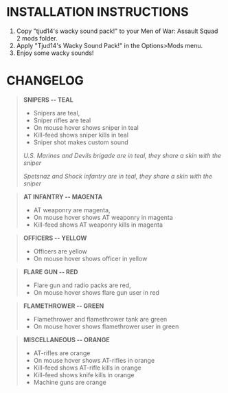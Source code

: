 # INSTALLATION INSTRUCTIONS
1. Copy "tjud14's wacky sound pack!" to your Men of War: Assault Squad 2 mods folder.
2. Apply "Tjud14's Wacky Sound Pack!" in the Options>Mods menu.
3. Enjoy some wacky sounds!

# CHANGELOG
>**SNIPERS -- TEAL**
> - Snipers are teal, 
> - Sniper rifles are teal 
> - On mouse hover shows sniper in teal
> - Kill-feed shows sniper kills in teal 
> - Sniper shot makes custom sound
> 
>*U.S. Marines and Devils brigade are in teal, they share a skin with the sniper*
>
>*Spetsnaz and Shock infantry are in teal, they share a skin with the sniper*

>**AT INFANTRY -- MAGENTA**
> - AT weaponry are magenta, 
> - On mouse hover shows AT weaponry in magenta 
> - Kill-feed shows AT weaponry kills in magenta

>**OFFICERS -- YELLOW**
> - Officers are yellow
> - On mouse hover shows officer in yellow

>**FLARE GUN -- RED**
> - Flare gun and radio packs are red, 
> - On mouse hover shows flare gun user in red

>**FLAMETHROWER -- GREEN**
> - Flamethrower and flamethrower tank are green
> - On mouse hover shows flamethrower user in green

>**MISCELLANEOUS -- ORANGE**
> - AT-rifles are orange 
> - On mouse hover shows AT-rifles in orange
> - Kill-feed shows AT-rifle kills in orange
> - Kill-feed shows knife kills in orange
> - Machine guns are orange
